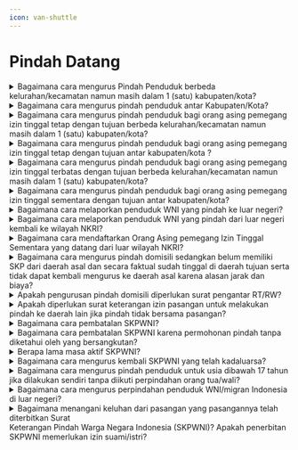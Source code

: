 ```yaml
---
icon: van-shuttle
---
```


# Pindah Datang

<details>

<summary>Bagaimana cara mengurus Pindah Penduduk berbeda kelurahan/kecamatan namun masih dalam 1 (satu) kabupaten/kota?</summary>

Berdasarkan ketentutan Pasal 25 ayat (3)&#x20;Peraturan Presiden 96 Tahun 2018 bahwa syarat&#x20;pengurusan pindah penduduk adalah Fotokopi Kartu&#x20;Keluarga, dengan tata caranya sebagai berikut:

**a.** WNI mengisi Formulir Pendaftaran Perpindahan&#x20;Penduduk (F-1.03);\
**b.** WNI melampirkan fotokopi KK;\
**c.** Dalam hal penduduk menumpang KK, menyewa&#x20;rumah, kontrak dan kost perlu menyerahkan surat&#x20;pernyataan tidak keberatan dari pemilik rumah;\
**d.** Apabila Kepala Keluarga dan seluruh anggota&#x20;keluarga pindah, maka Disdukcapil\
Kabupaten/Kota menerbitkan KK dengan nomor&#x20;KK tetap;\
**e.** Dalam hal Kepala Keluarga tidak pindah, maka&#x20;Disdukcapil Kabupaten/Kota menerbitkan KK&#x20;dengan nomor KK tetap;\
**f.** Dalam hal Kepala Keluarga pindah namun&#x20;anggota keluarga tidak pindah, maka Disdukcapil&#x20;menerbitkan KK dengan nomor KK baru;\
**g.** Dalam hal anggota keluarga yang tidak pindah&#x20;dan tidak memenuhi syarat menjadi Kepala\
Keluarga maka ditumpangkan ke Kartu Keluarga&#x20;lainnya dan diterbitkan Kartu Keluarga karena&#x20;menumpang;\
**h.** Disdukcapil menarik KTP-el dan/atau KIA bagi&#x20;penduduk yang pindah dan mengganti KTP-el&#x20;dan/atau KIA dengan alamat baru;&#x20;33\
**i.** Disdukcapil memusnahkan KTP-el dan/atau KIA&#x20;alamat lama; dan\
**j.** Disdukcapil menerbitkan KK bagi penduduk yang&#x20;pindah dengan alamat baru.

Catatan:\
a. Tidak perlu diterbitkan SKPWNI;\
b. Untuk pelayanan online/daring, persyaratan yang&#x20;discan/difoto untuk diunggah harus aslinya.

**Sumber rujukan:**

* Pasal 25 ayat (3) Peraturan Presiden Nomor 96  &#x20;Tahun 2018 tentang Persyaratan dan Tata Cara  &#x20;Pendaftaran Penduduk dan Pencatatan Sipil. ([link](https://peraturan.go.id/id/perpres-no-96-tahun-2018))
* Peraturan Menteri Dalam Negeri Nomor 109 Tahun  &#x20;2019 tentang Formulir dan Buku Yang Digunakan  &#x20;Dalam Administrasi Kependudukan. ([link](https://peraturan.go.id/id/permendagri-no-109-tahun-2019))
* Surat Edaran Dirjen Dukcapil Nomor  &#x20;470/13287/Dukcapil Tanggal 28 September 2021  &#x20;Tentang Jenis Layanan, Persyaratan dan  &#x20;Penjelasan Pendaftaran Penduduk dan Pencatatan.

{% hint style="success" %}
Dibuat:  23 Juni 2025 10:00 WIB | Perubahan terakhir: 23 Juni 2025 10:00 WIB
{% endhint %}

</details>



<details>

<summary>Bagaimana cara mengurus pindah penduduk antar Kabupaten/Kota?</summary>

Berdasarkan ketentutan Pasal 25 ayat (3)&#x20;Peraturan Presiden 96 Tahun 2018 bahwa syarat\
pengurusan pindah penduduk adalah Fotokopi Kartu&#x20;Keluarga. \
Penduduk mengurus penerbitan Surat&#x20;Keterangan Pindah WNI (SKPWNI) dari Disdukcapil&#x20;daerah asal selanjutnya SKPWNI diserahkan ke&#x20;Disdukcapil daerah tujuan untuk dilakukan penerbitan&#x20;KK dan KTP-el/KIA dengan alamat baru.

**Tata cara mengurus SKPWNI dari daerah asal:**\
a. WNI mengisi Formulir Pendaftaran Perpindahan&#x20;Penduduk (F-1.03);\
b. WNI melampirkan fotokopi KK;\
c. Dinas menerbitkan KK dengan nomor KK tetap&#x20;apabila Kepala Keluarga tidak pindah;\
d. Dinas menerbitkan KK dengan nomor KK baru&#x20;apabila Kepala Keluarga pindah namun \
anggota&#x20;keluarga tidak pindah;\
e. Dalam hal seluruh anggota keluarga masih&#x20;berusia di bawah 17 tahun tidak pindah, maka\
diperlukan kepala keluarga yang telah dewasa.&#x20;Solusinya adalah ada Saudara yang bersedia&#x20;pindah menjadi Kepala Keluarga di dalam&#x20;Keluarga ini atau anak-anak dimaksud dititipkan\
pada Kartu Keluarga saudaranya yang terdekat&#x20;dengan membuat surat pernyataan bersedia\
menjadi wali;\
f. Disdukcapil menerbitkan SKPWNI bagi penduduk&#x20;yang pindah; dan\
g. Disdukcapil tidak menarik KTPel dan/atau KIA&#x20;penduduk yang pindah, karena KTPel dan/atau&#x20;KIA ditarik di daerah tujuan.

**Catatan:**\
Untuk pelayanan online/Daring, persyaratan yang&#x20;discan/difoto untuk diunggah harus aslinya.

**Tata cara ketika telah berada di daerah tujuan:**

a. WNI menyerahkan **SKPWNI** di Disdukcapil&#x20;Tujuan;\
b. Dalam hal WNI menumpang KK, menyewa rumah,&#x20;kontrak dan kost perlu menyerahkan surat&#x20;pernyataan tidak keberatan dari pemilik rumah di&#x20;tempat layanan tujuan;\
c. WNI menyerahkan KTPel dan/atau KIA alamat&#x20;lama untuk diterbitkan KTP-el dan/atau KIA\
dengan alamat baru; dan\
d. Dalam hal WNI secara faktual sudah berada di&#x20;daerah tujuan dan belum mempunyai SKP\
maka Disdukcapil tujuan membantu komunikasi&#x20;melalui media elektronik untuk pengurusan SKP&#x20;dengan Disdukcapil daerah asal dilengkapi&#x20;dengan:

1. WNI mengisi Formulir Pendaftaran   &#x20;Perpindahan Penduduk (F-1.03);
2. WNI melampirkan fotokopi KK;
3. Dalam hal WNI tidak dapat melampirkan KK,   &#x20;maka WNI dapat mengisi Formulir   \
   Pendaftaran Perpindahan Penduduk (F-1.03)   &#x20;secara lengkap dengan meminta informasi   \
   NIK dan Nomor KK ke Disdukcapil daerah   &#x20;tujuan. Disdukcapil daerah tujuan melakukan   \
   pencarian data melalui SIAK Konsolidasi   &#x20;untuk mengetahui NIK dan Nomor KK;
4. Dinas daerah tujuan membuat surat   &#x20;permohonan kepada Disdukcapil daerah asal   \
   agar melakukan penerbitan SKPWNI.   &#x20;Permohonan ini dengan melampirkan Formulir   \
   Pendaftaran Perpindahan Penduduk (F-1.03).

e. Disdukcapil menerbitkan KTP-el dan/atau KIA&#x20;dengan alamat baru.\
f. Disdukcapil memusnahkan KTP-el dan/atau KIA&#x20;alamat lama.

**Sumber rujukan:**

* Pasal 25 ayat (3) Peraturan Presiden Nomor 96  Tahun 2018 tentang Persyaratan dan Tata Cara  &#x20;Pendaftaran Penduduk dan Pencatatan Sipil. ([link](https://peraturan.go.id/id/permendagri-no-108-tahun-2019))
* Pasal 31 Peraturan Menteri Dalam Negeri Nomor  &#x20;108 Tahun 2019 Persyaratan dan Tata Cara  &#x20;Pendaftaran Penduduk dan Pencatatan Sipil. ([link](https://peraturan.go.id/id/permendagri-no-108-tahun-2019))
* Peraturan Menteri Dalam Negeri Nomor 109 Tahun  &#x20;2019 tentang Formulir dan Buku Yang Digunakan  &#x20;Dalam Administrasi Kependudukan. ([link](https://peraturan.go.id/id/permendagri-no-109-tahun-2019))
* Surat Edaran Dirjen Dukcapil No.  &#x20;470/13287/Dukcapil Tanggal 28 September 2021  \
  Tentang Jenis Layanan, Persyaratan dan  &#x20;Penjelasan Pendaftaran Penduduk dan Pencatatan sipil

{% hint style="success" %}
Dibuat:  23 Juni 2025 10:00 WIB | Perubahan terakhir: 23 Juni 2025 10:00 WIB
{% endhint %}

</details>



<details>

<summary>Bagaimana cara mengurus pindah penduduk bagi orang asing pemegang izin tinggal tetap dengan tujuan berbeda kelurahan/kecamatan namun masih dalam 1 (satu) kabupaten/kota?</summary>

Berdasarkan ketentutan Pasal 27 ayat (2) Peraturan Presiden Nomor 96 Tahun 2018 bahwa syarat pengurusan pindah penduduk orang asing pemegang izin tinggal tetap adalah: \
a. Fotokopi Kartu Keluarga; \
b. Fotokopi KTP-el; \
c. Fotokopi Dokumen Perjalanan; dan \
d. Fotokopi kartu izin tinggal tetap.&#x20;

Tata cara: \
a. OA mengisi Formulir Pendaftaran Perpindahan Penduduk (F-1.03); 37 \
b. OA melampirkan fotokopi KK, KTP-el, Dokumen Perjalanan dan kartu izin tinggal tetap; \
c. Dalam hal OA menumpang KK, menyewa rumah, kontrak dan kost perlu menyerahkan surat pernyataan tidak keberatan dari pemilik rumah; \
d. Disdukcapil menarik KTP-el dan/atau KIA bagi OA yang pindah dan mengganti KTP-el dan/atau KIA dengan alamat baru; \
e. Disdukcapil memusnahkan KTP-el dan/atau KIA alamat lama; dan \
f. Disdukcapil menerbitkan KK bagi OA yang pindah dengan alamat baru.&#x20;

Catatan: \
a. Tidak perlu diterbitkan SKP; \
b. Untuk pelayanan online/daring, persyaratan yang discan/difoto untuk diunggah harus aslinya.&#x20;

**Sumber rujukan:**

* Pasal 27 ayat (2) Peraturan Presiden Nomor 96 Tahun 2018 tentang Persyaratan dan Tata Cara Pendaftaran Penduduk dan Pencatatan Sipil. ([link](https://peraturan.go.id/id/perpres-no-96-tahun-2018))
* Peraturan Menteri Dalam Negeri Nomor 109 Tahun 2019 tentang Formulir dan Buku Yang Digunakan Dalam Administrasi Kependudukan.([link](https://peraturan.go.id/id/permendagri-no-109-tahun-2019))
* Surat Dirjen Dukcapil yang ditujukan kepada Kepala Dinas Dukcapil di Seluruh Indonesia Nomor 470/13287/Dukcapil tanggal 28 September 2021 hal Jenis Layanan, Persyaratan dan Penjelasan Pendaftaran Penduduk dan Pencatatan Sipil.

</details>



<details>

<summary>Bagaimana cara mengurus pindah penduduk bagi orang asing pemegang izin tinggal tetap dengan tujuan antar kabupaten/kota ?</summary>

Berdasarkan ketentutan Pasal 27 ayat (2) Peraturan Presiden Nomor 96 Tahun 2018 bahwa syarat pengurusan pindah penduduk orang asing pemegang izin tinggal tetap adalah: \
a. Fotokopi Kartu Keluarga; \
b. Fotokopi KTP-el; \
c. Fotokopi Dokumen Perjalanan; dan \
d. Fotokopi kartu izin tinggal tetap.&#x20;

Orang Asing mengurus penerbitan Surat Keterangan Pindah (SKP) dari Disdukcapil daerah asal selanjutnya SKP diserahkan ke Disdukcapil daerah tujuan untuk dilakukan penerbitan KK dan KTP-el/KIA yang baru.&#x20;

Tata cara mengurus SKP dari daerah asal: \
a. OA mengisi Formulir Pendaftaran Perpindahan Penduduk (F-1.03); \
b. OA melampirkan fotokopi KK, KTP-el, Dokumen Perjalanan dan KITAP; \
c. Disdukcapil menerbitkan SKP bagi OA yang pindah; dan \
d. Disdukcapil tidak menarik KTP-el dan/atau KIA OA yang pindah, karena KTP-el dan/atau KIA ditarik di daerah tujuan.&#x20;

Tata cara mengurus pindah di daerah tujuan: \
a. OA menyerahkan SKP di Disdukcapil tujuan; \
b. Dalam hal OA menumpang KK, menyewa rumah, kontrak dan kost perlu menyerahkan surat pernyataan tidak keberatan dari pemilik rumah di tempat layanan tujuan; \
c. OA menyerahkan KTP-el dan/atau KIA alamat lama untuk diterbitkan KTP-el dan/atau KIA dengan alamat baru; dan \
d. Disdukcapil memusnahkan KTP-el dan/atau KIA alamat lama.&#x20;

**Sumber rujukan:**

* Pasal 27 ayat (2) Peraturan Presiden Nomor 96 Tahun 2018 tentang Persyaratan dan Tata Cara Pendaftaran Penduduk dan Pencatatan Sipil.([link](https://peraturan.go.id/id/perpres-no-96-tahun-2018))
* Peraturan Menteri Dalam Negeri Nomor 109 Tahun 2019 tentang Formulir dan Buku Yang Digunakan Dalam Administrasi Kependudukan.([link](https://peraturan.go.id/id/permendagri-no-109-tahun-2019))
* Surat Dirjen Dukcapil yang ditujukan kepada Kepala Dinas Dukcapil di Seluruh Indonesia Nomor 470/13287/Dukcapil tanggal 28 September 2021 hal Jenis Layanan, Persyaratan dan Penjelasan Pendaftaran Penduduk dan Pencatatan Sipil

</details>



<details>

<summary>Bagaimana cara mengurus pindah penduduk bagi orang asing pemegang izin tinggal terbatas dengan tujuan berbeda kelurahan/kecamatan namun masih dalam 1 (satu) kabupaten/kota?</summary>

Berdasarkan ketentutan Pasal 27 ayat (3)&#x20;Peraturan Presiden Nomor 96 Tahun 2018 bahwa\
syarat pengurusan pindah penduduk orang asing&#x20;pemegang izin tinggal sementara adalah:\
a. Fotokopi surat keterangan tempat tinggal;\
b. Fotokopi Dokumen Perjalanan; dan\
c. Fotokopi kartu izin tinggal terbatas.\
\
Tata cara:\
a. OA mengisi F-1.03;\
b. OA melampirkan fotokopi SKTT, Dokumen&#x20;Perjalanan dan KITAS;\
c. Dalam hal OA menumpang KK, menyewa rumah,&#x20;kontrak dan kost perlu menyerahkan surat&#x20;pernyataan tidak keberatan dari pemilik rumah;&#x20;                                                                                   d. Disdukcapil menarik SKTT bagi OA yang pindah&#x20;dan mengganti SKTT dengan alamat baru; dan\
e. Disdukcapil menerbitkan SKTT bagi OA yang&#x20;pindah dengan alamat baru.

Catatan:\
Tidak perlu diterbitkan SKP.

**Sumber rujukan:**

* Pasal 27 ayat (3) Peraturan Presiden Nomor 96  &#x20;Tahun 2018 tentang Persyaratan dan Tata Cara  &#x20;Pendaftaran Penduduk dan Pencatatan Sipil.([link](https://peraturan.go.id/id/perpres-no-96-tahun-2018))
* Peraturan Menteri Dalam Negeri Nomor 109 Tahun  &#x20;2019 tentang Formulir dan Buku Yang Digunakan  &#x20;Dalam Administrasi Kependudukan.([link](https://peraturan.go.id/id/permendagri-no-109-tahun-2019))
* Surat Edaran Dirjen Dukcapil Nomor  &#x20;470/13287/Dukcapil Tanggal 28 September 2021  \
  Tentang Jenis Layanan, Persyaratan dan  &#x20;Penjelasan Pendaftaran Penduduk dan Pencatatan  &#x20;Sipil.

{% hint style="success" %}
Dibuat:  23 Juni 2025 10:00 WIB | Perubahan terakhir: 23 Juni 2025 10:00 WIB
{% endhint %}

</details>



<details>

<summary>Bagaimana cara mengurus pindah penduduk bagi orang asing pemegang izin tinggal sementara dengan tujuan antar kabupaten/kota?</summary>

Berdasarkan ketentutan Pasal 27 ayat (3)&#x20;Peraturan Presiden Nomor 96 Tahun 2018 bahwa&#x20;syarat pengurusan pindah penduduk orang asing&#x20;pemegang izin tinggal sementara adalah:\
a. Fotokopi surat keterangan tempat tinggal;\
b. Fotokopi Dokumen Perjalanan; dan\
c. Fotokopi kartu izin tinggal terbatas.

Orang asing mengurus penerbitan Surat&#x20;Keterangan Pindah (SKP) dari Disdukcapil daerah asal&#x20;selanjutnya SKP diserahkan ke Disdukcapil daerah&#x20;tujuan untuk dilakukan penerbitan SKTT yang baru.&#x20;

Tata cara mengurus SKP dari daerah asal:\
a. OA mengisi Formulir Pendaftaran Perpindahan&#x20;Penduduk (F-1.03);\
b. OA melampirkan fotokopi SKTT, Dokumen&#x20;Perjalanan dan KITAS (ditambah);\
c. Disdukcapil menerbitkan SKP bagi OA yang&#x20;pindah; dan\
d. Disdukcapil tidak menarik SKTT OA yang pindah,&#x20;karena SKTT ditarik di daerah tujuan.

Tata cara mengurus pindah di daerah tujuan:\
a. OA menyerahkan SKP di Disdukcapi Tujuan\
b. Dalam hal OA menempati rumah orang lain,&#x20;kontrak dan kost perlu menyerahkan surat\
pernyataan tidak keberatan dari pemilik rumah.&#x20;                                                                                   c. OA menyerahkan SKTT alamat lama untuk&#x20;diterbitkan SKTT dengan alamat baru\
\
**Sumber rujukan:**

* Pasal 27 ayat (3) Peraturan Presiden Nomor 96  &#x20;Tahun 2018 tentang Persyaratan dan Tata Cara  &#x20;Pendaftaran Penduduk dan Pencatatan Sipil. ([link](https://peraturan.go.id/id/perpres-no-96-tahun-2018))
* Peraturan Menteri Dalam Negeri Nomor 109 Tahun  &#x20;2019 tentang Formulir Dan Buku Yang Digunakan  &#x20;Dalam Administrasi Kependudukan.([link](https://peraturan.go.id/id/permendagri-no-109-tahun-2019))
* Surat Dirjen Dukcapil yang ditujukan kepada Kepala  &#x20;Dinas Dukcapil di Seluruh Indonesia Nomor  &#x20;470/13287/Dukcapil tanggal 28 September 2021 hal  &#x20;Jenis Layanan, Persyaratan dan Penjelasan  &#x20;Pendaftaran Penduduk dan Pencatatan Sipil.

{% hint style="success" %}
Dibuat:  23 Juni 2025 10:00 WIB | Perubahan terakhir: 23 Juni 2025 10:00 WIB
{% endhint %}

</details>



<details>

<summary>Bagaimana cara melaporkan penduduk WNI yang pindah ke luar negeri?</summary>

Berdasarkan ketentutan Pasal 28 ayat (2)&#x20;Peraturan Presiden Nomor 96 Tahun 2018 bahwa&#x20;syarat pengurusan pindah WNI ke luar negeri adalah&#x20;Kartu Keluarga dan KTP-el, dengan tata cara sebagai&#x20;berikut:\
a. WNI mengisi Formulir Pendaftaran Perpindahan&#x20;Penduduk (F-1.03);\
b. WNI menyerahkan KK, KTP-el dan/atau KIA&#x20;kepada Disdukcapi;\
c. Disdukcapi menyerahkan SKPLN;\
d. Disdukcapi mengganti KK dan menerbitkan KK&#x20;dengan nomor KK tetap apabila Kepala Keluarga&#x20;tidak pindah;\
e. Disdukcapi menerbitkan KK dengan nomor KK&#x20;baru apabila Kepala Keluarga pindah namun&#x20;anggota keluarga tidak pindah; dan\
f. Dalam hal seluruh anggota keluarga masih berusia&#x20;di bawah 17 tahun tidak pindah, maka diperlukan&#x20;kepala keluarga yang telah dewasa. Solusinya&#x20;adalah ada Saudara yang bersedia pindah menjadi&#x20;Kepala Keluarga di dalam Keluarga ini atau anak-anak dimaksud dititipkan pada Kartu Keluarga&#x20;Saudaranya yang terdekat dengan membuat surat&#x20;pernyataan bersedia menjadi wali.

Catatan:&#x20;WNI yang telah pindah dan berstatus menetap di luar&#x20;negeri wajib melaporkan kepada Perwakilan Republik&#x20;Indonesia paling lambat 30 hari sejak kedatangannya\
sesuai Pasal 18 ayat (3) UU 23/2006.

**Sumber rujukan:**

* Pasal 18 ayat (3) Undang-Undang Nomor 23 Tahun  &#x20;2006 tentang Administrasi Kependudukan. ([link](https://peraturan.go.id/id/uu-no-23-tahun-2006))
* Pasal 28 ayat (2) Peraturan Presiden Nomor 96  &#x20;Tahun 2018 tentang Persyaratan dan Tata Cara  &#x20;Pendaftaran Penduduk dan Pencatatan Sipil.([link](https://peraturan.go.id/id/perpres-no-96-tahun-2018))
* Peraturan Menteri Dalam Negeri Nomor 109 Tahun  &#x20;2019 tentang Formulir dan Buku Yang Digunakan  &#x20;Dalam Administrasi Kependudukan. ([link](https://peraturan.go.id/id/permendagri-no-109-tahun-2019))
* Surat Edaran Dirjen Dukcapil No.  &#x20;470/13287/Dukcapil Tanggal 28 September 2021  \
  Tentang Jenis Layanan, Persyaratan dan  &#x20;Penjelasan Pendaftaran Penduduk dan Pencatatan  &#x20;Sipil.

{% hint style="success" %}
Dibuat:  23 Juni 2025 10:00 WIB | Perubahan terakhir: 23 Juni 2025 10:00 WIB
{% endhint %}

</details>



<details>

<summary>Bagaimana cara melaporkan penduduk WNI yang pindah dari luar negeri kembali ke wilayah NKRI?</summary>

Berdasarkan ketentutan Pasal 28 ayat (4)&#x20;Peraturan Presiden Nomor 96 Tahun 2018 bahwa&#x20;syarat pengurusan pindah WNI dari luar negeri adalah&#x20;Fotokopi Dokumen Perjalanan Republik Indonesia&#x20;dan SKPLN dari Disdukcapi atau SKP dari&#x20;perwakilan RI.

Tata cara:\
a. WNI mengisi Formulir Pendaftaran Perpindahan&#x20;Penduduk (F-1.03);\
b. WNI menyerahkan fotokopi Dokumen Perjalanan&#x20;RI/SPLP;\
c. WNI menyerahkan SKPLN dari Disdukcapi (yang&#x20;pernah diterbitkan) atau SKP dari Perwakilan RI&#x20;atau SPNIK atau surat pernyataan; dan\
d. Disdukcapi menerbitkan/mengaktifkan KK, KTP-el&#x20;dan KIA sesuai alamat di dalam wilayah NKRI.

Catatan:\
WNI yang datang dari luar negeri wajib melaporkan&#x20;kedatangannya kepada Instansi Pelaksana paling&#x20;lambat 14 hari sejak tanggal kedatangan sesuai Pasal&#x20;19 ayat (1) UU Nomor 23 Tahun 2006.

**Sumber rujukan:**

* Pasal 19 ayat (1) Undang-Undang Nomor 23 Tahun  &#x20;2006 tentang Administrasi Kependudukan. ([link](https://peraturan.go.id/id/uu-no-23-tahun-2006))
* Pasal 28 ayat (4) Peraturan Presiden Nomor 96  &#x20;Tahun 2018 tentang Persyaratan dan Tata Cara  &#x20;Pendaftaran Penduduk dan Pencatatan Sipil. ([link](https://peraturan.go.id/id/perpres-no-96-tahun-2018))
* Peraturan Menteri Dalam Negeri Nomor 109 Tahun  &#x20;2019 tentang Formulir dan Buku Yang Digunakan  &#x20;Dalam Administrasi Kependudukan. ([link](https://peraturan.go.id/id/permendagri-no-109-tahun-2019))
* Surat Edaran Dirjen Dukcapil No.  &#x20;470/13287/Dukcapil Tanggal 28 September 2021  \
  Tentang Jenis Layanan, Persyaratan dan  &#x20;Penjelasan Pendaftaran Penduduk dan Pencatatan  &#x20;Sipil.

{% hint style="success" %}
Dibuat:  23 Juni 2025 10:00 WIB | Perubahan terakhir: 23 Juni 2025 10:00 WIB
{% endhint %}

</details>



<details>

<summary>Bagaimana cara mendaftarkan Orang Asing pemegang Izin Tinggal Sementara yang datang dari luar wilayah NKRI?</summary>

Berdasarkan ketentutan Pasal 28 ayat (5)&#x20;Peraturan Presiden Nomor 96 Tahun 2018 bahwa&#x20;syarat pengurusan pindah WNI dari luar negeri adalah&#x20;Fotokopi Dokumen Perjalanan dan Fotokopi Kartu&#x20;Izin Tinggal Terbatas

Tata cara:\
a. OA mengisi Formulir Pendaftaran Perpindahan&#x20;Penduduk (F-1.03);\
b. OA menyerahkan fotokopi Dokumen Perjalanan&#x20;dan kartu izin tinggal terbatas;\
c. Dalam hal OA menumpang KK, menyewa rumah,&#x20;kontrak dan kost perlu menyerahkan surat&#x20;pernyataan tidak keberatan dari pemilik rumah; dan\
d. Disdukcapil menerbitkan Surat Keterangan&#x20;Tempat Tinggal dengan masa berlaku sesuai izin&#x20;tinggal terbatas.

Catatan:\
OA wajib melaporkan kepada Instansi Pelaksana&#x20;paling lambat 14 (empat belas) hari sejak diterbitkan&#x20;ITAS sebagai dasar penerbitan SKTT sesuai Pasal 20&#x20;ayat (1) UU 23/2006.

**Sumber rujukan:**

* Pasal 20 ayat (1) Undang-undang Nomor 23 Tahun  &#x20;2006 tentang Administrasi Kependudukan. ([link](https://peraturan.go.id/id/uu-no-23-tahun-2006))
* Pasal 28 ayat (5) Peraturan Presiden Nomor 96  &#x20;Tahun 2018 tentang Persyaratan dan Tata Cara  &#x20;Pendaftaran Penduduk dan Pencatatan Sipil.([link](https://peraturan.go.id/id/perpres-no-96-tahun-2018))
* Peraturan Menteri Dalam Negeri Nomor 109 Tahun  &#x20;2019 tentang Formulir dan Buku Yang Digunakan  &#x20;Dalam Administrasi Kependudukan. ([link](https://peraturan.go.id/id/permendagri-no-109-tahun-2019))
* Surat Edaran Dirjen Dukcapil Nomor  &#x20;470/13287/Dukcapil Tanggal 28 September 2021  \
  Tentang Jenis Layanan, Persyaratan dan  &#x20;Penjelasan Pendaftaran Penduduk dan Pencatatan  &#x20;Sipil.

{% hint style="success" %}
Dibuat:  23 Juni 2025 10:00 WIB | Perubahan terakhir: 23 Juni 2025 10:00 WIB
{% endhint %}

</details>



<details>

<summary>Bagaimana cara mengurus pindah domisili sedangkan belum memiliki SKP dari daerah asal dan secara faktual sudah tinggal di daerah tujuan serta tidak dapat kembali mengurus ke daerah asal karena alasan jarak dan biaya?</summary>

Jika secara faktual penduduk telah tinggal di&#x20;daerah tujuan dan belum mengurus SKPWNI karena&#x20;terkendala seperti karena jarak jauh dan biaya yang&#x20;mahal maka pengurusan SKPWNI dapat dibantu oleh&#x20;Disdukcapil daerah tujuan sesuai amanat Pasal 31&#x20;Peraturan Menteri Dalam Negeri 108 Tahun 2019,&#x20;“Dalam hal Penduduk secara faktual telah berdomisili&#x20;di Kabupaten/Kota daerah tujuan, Disdukcapil&#x20;Kaupaten/Kota atau UPT Disdukcapil Kabupaten/Kota&#x20;daerah tujuan membantu komunikasi pengurusan SKP&#x20;melalui surat elektronik atau media elektronik lainnya&#x20;ke Disdukcapil Kabupaten/Kota daerah asal guna&#x20;mendapatkan SKP”.

**Sumber rujukan:**

* Pasal 31 Peraturan Menteri Dalam Negeri Nomor 108  &#x20;Tahun 2019 Persyaratan dan Tata Cara Pendaftaran  &#x20;Penduduk dan Pencatatan Sipil. ([link](https://peraturan.go.id/id/permendagri-no-108-tahun-2019))

{% hint style="success" %}
Dibuat:  23 Juni 2025 10:00 WIB | Perubahan terakhir: 23 Juni 2025 10:00 WIB
{% endhint %}

</details>



<details>

<summary>Apakah pengurusan pindah domisili diperlukan surat pengantar RT/RW?</summary>

Proses penerbitan SKPWNI telah diatur pada Peraturan Presiden Nomor 96 Tahun 2018 dan Peraturan Menteri Dalam Negeri Nomor 108 Tahun 2019 bahwa pengurusan SKPWNI sudah tidak diperlukan lagi pengantar RT/RW maupun kelurahan.&#x20;

**Sumber rujukan:**

* Pasal 25 ayat (3) Peraturan Presiden Nomor 96 Tahun 2018 tentang Persyaratan dan Tata Cara Pendaftaran Penduduk dan Pencatatan Sipil. ([link](https://peraturan.go.id/id/perpres-no-96-tahun-2018))
* Pasal 28 ayat (1) Peraturan Menteri Dalam Negeri 47 Nomor 108 Tahun 2019 Persyaratan dan Tata Cara Pendaftaran Penduduk dan Pencatatan Sipil.([link](https://peraturan.go.id/id/permendagri-no-108-tahun-2019))
* Surat Edaran Dirjen Dukcapil Nomor 471.12/18749/Dukcapil tanggal 10 Oktober 2018 tentang Pindah Datang Penduduk.

</details>



<details>

<summary>Apakah diperlukan surat keterangan izin pasangan untuk melakukan pindah ke daerah lain jika pindah tidak bersama pasangan?</summary>

Proses penerbitan SKPWNI sebagaimana diatur&#x20;pada Peraturan Presiden 96 Tahun 2018 dan&#x20;Permendagri 108 Tahun 2019 bahwa pengurusan&#x20;SKPWNI hanya mensyaratkan fotokopi Kartu Keluarga&#x20;dan tidak tercantum syarat surat keterangan izin&#x20;pasangan.\
\
**Sumber rujukan:**

* Pasal 25 ayat (3) Peraturan Presiden Nomor 96  &#x20;Tahun 2018 tentang Persyaratan dan Tata Cara  &#x20;Pendaftaran Penduduk dan Pencatatan Sipil. ([link](https://peraturan.go.id/id/perpres-no-96-tahun-2018))
* Pasal 28 ayat (1) Peraturan Menteri Dalam Negeri  &#x20;Nomor 108 Tahun 2019 Persyaratan dan Tata Cara  &#x20;Pendaftaran Penduduk dan Pencatatan Sipil. ([link](https://peraturan.go.id/id/permendagri-no-108-tahun-2019))

{% hint style="success" %}
Dibuat:  23 Juni 2025 10:00 WIB | Perubahan terakhir: 23 Juni 2025 10:00 WIB
{% endhint %}

</details>



<details>

<summary>Bagaimana cara pembatalan SKPWNI?</summary>

Sesuai pasal 38 Peraturan Menteri Dalam&#x20;Negeri Nomor 108 Tahun 2019 bahwa pembatalan&#x20;SKWNI dapat dilakukan dengan membawa KK, KTPel, KIA dan SKPWNI ke Disdukcapil tempat penerbitan&#x20;SKPWNI untuk dilakukan pembatalan dokumen&#x20;pendaftaran penduduk dalam hal ini SKPWNI&#x20;berdasarkan berita acara.

**Sumber rujukan:**

* Pasal 38 Peraturan Menteri Dalam Negeri Nomor  &#x20;108 Tahun 2019 Persyaratan dan Tata Cara  &#x20;Pendaftaran Penduduk dan Pencatatan Sipil. ([link](https://peraturan.go.id/id/permendagri-no-108-tahun-2019))
* Sumber data: Pelaporan masalah pada lapor.go.id.

{% hint style="success" %}
Dibuat:  23 Juni 2025 10:00 WIB | Perubahan terakhir: 23 Juni 2025 10:00 WIB
{% endhint %}

</details>



<details>

<summary>Bagaimana cara pembatalan SKPWNI karena permohonan pindah tanpa diketahui oleh yang bersangkutan?</summary>

Proses pembatalan SKPWNI karena kesalahan proses penyalahgunaan dapat dilakukan di Disdukcapil yang menerbitkan SKPWNI dengan menerapkan asas contrarius actus dengan membawa dokumen pendukung.&#x20;

**Sumber rujukan:**

* Pasal 38 Peraturan Menteri Dalam Negeri Nomor 108 Tahun 2019 Persyaratan dan Tata Cara Pendaftaran Penduduk dan Pencatatan Sipil.([link](https://peraturan.go.id/id/permendagri-no-108-tahun-2019))
* Sumber data: Pelaporan masalah pada lapor.go.id.

</details>



<details>

<summary>Berapa lama masa aktif SKPWNI?</summary>

Sesuai Pasal 30 ayat (2) Peraturan Presiden Nomor 96 Tahun 2019 masa berlaku Surat Keterangan Pindah Warga Negara Indonesia (SKPWNI) adalah 100 hari.&#x20;

**Sumber rujukan:**

* Pasal 30 ayat (2) Peraturan Menteri Dalam Negeri Nomor 108 Tahun 2019 Persyaratan dan Tata Cara Pendaftaran Penduduk dan Pencatatan Sipil. ([link](https://peraturan.go.id/id/permendagri-no-108-tahun-2019))
* Sumber data: Pelaporan masalah pada lapor.go.id

</details>



<details>

<summary>Bagaimana cara mengurus kembali SKPWNI yang telah kadaluarsa?</summary>

Jika SKPWNI telah kadaluarsa maka dapat diurus kembali ke Disdukcapil daerah asal untuk menerbitkannya kembali. Jika domisli sudah terlanjut menetap di daerah tujuan maka dapat meminta bantuan ke Disdukcapil Kabupaten/Kota tujuan untuk mengkomunikasikan dengan Disdukcapil Kabupaten/Kota asal agar diterbitkan SKPWNI baru dari Disdukcapil Kabupaten/Kota asal.&#x20;

**Sumber rujukan:**

* Pasal 30 ayat (5) dan Pasal 31 Peraturan Menteri Dalam Negeri Nomor 108 Tahun 2019 Persyaratan dan Tata Cara Pendaftaran Penduduk dan Pencatatan Sipil.(p[link](https://peraturan.go.id/id/permendagri-no-108-tahun-2019))
* Sumber data: Pelaporan masalah pada lapor.go.id

</details>



<details>

<summary>Bagaimana cara mengurus pindah penduduk untuk usia dibawah 17 tahun jika dilakukan sendiri tanpa diikuti perpindahan orang tua/wali?</summary>

Berdasarkan Pasal 12 Peraturan Menteri Dalam Negeri Nomor 108 Tahun 2019 bahwa perpindahan penduduk untuk usia dibawah 17 tahun dapat dilakukan dengan melampirkan syarat lainnya yaitu surat kuasa pengasuhan anak dari orang tua/wali serta surat pernyataan bersedia menerima sebagai anggota keluarga dari kepala keluarga KK yang ditumpangi.

**Sumber rujukan:**

* Pasal 12 Peraturan Menteri Dalam Negeri Nomor 108 Tahun 2019 Persyaratan dan Tata Cara Pendaftaran Penduduk dan Pencatatan Sipil. ([link](https://peraturan.go.id/id/permendagri-no-108-tahun-2019))
* Sumber data: Pelaporan masalah pada lapor.go.id

</details>



<details>

<summary>Bagaimana cara mengurus perpindahan penduduk WNI/migran Indonesia di luar negeri?</summary>

Sesuai pasal 34 Peraturan Menteri Dalam Negeri Nomor 108 Tahun 2019 bahwa pendaftaran perpindahan WNI yang tinggal di luar negeri pindah ke negara lainnya dilakukan di Perwakilan Republik Indonesia untuk diterbitkan SKP. SKP tersebut kemudian diserahkan dan dilaporkan ke Kantor Perwakilan Republik Indonesia tujuan.&#x20;

**Sumber rujukan:**

* Pasal 34 dan 35 Peraturan Menteri Dalam Negeri Nomor 108 Tahun 2019 Persyaratan dan Tata Cara Pendaftaran Penduduk dan Pencatatan Sipil. ([link](https://peraturan.go.id/id/permendagri-no-108-tahun-2019))
* Sumber data: Pelaporan masalah pada lapor.go.id

</details>



<details>

<summary>Bagaimana menangani keluhan dari pasangan yang pasangannya telah diterbitkan Surat<br>Keterangan Pindah Warga Negara Indonesia (SKPWNI)? Apakah penerbitan SKPWNI memerlukan izin suami/istri?</summary>

Penerbitan Surat Keterangan Perempuan Warga&#x20;Negara Indonesia (SKPWNI) tidak memerlukan izin&#x20;suami/istri. Ini berarti bahwa seorang dapat&#x20;mengajukan permohonan dan menerima SKPWNI&#x20;tanpa persetujuan suami atau istri.

**Sumber rujukan:**\
Rapat Koordinasi Nasional Kependudukan dan&#x20;Pencatatan Sipil Tahun 2024, Batam, 27 s.d. 29&#x20;Februari 2024.

</details>

